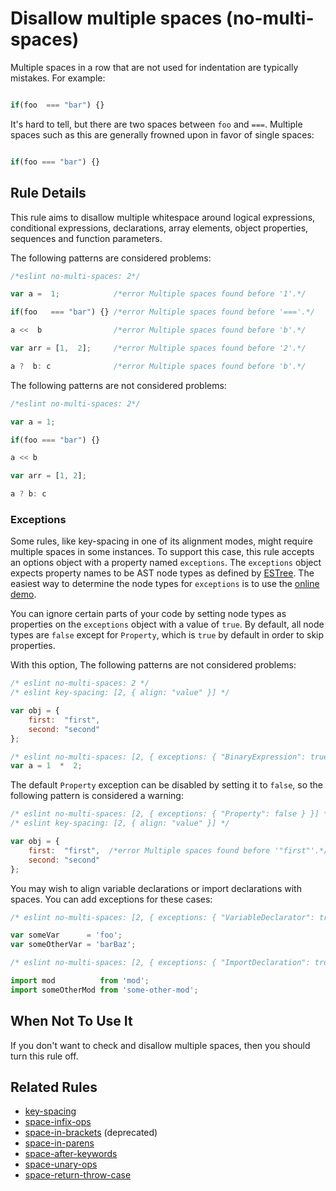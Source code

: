 # Disallow multiple spaces (no-multi-spaces)

Multiple spaces in a row that are not used for indentation are typically mistakes. For example:

```js

if(foo  === "bar") {}

```

It's hard to tell, but there are two spaces between `foo` and `===`. Multiple spaces such as this are generally frowned upon in favor of single spaces:

```js

if(foo === "bar") {}

```

## Rule Details

This rule aims to disallow multiple whitespace around logical expressions, conditional expressions, declarations, array elements, object properties, sequences and function parameters.

The following patterns are considered problems:

```js
/*eslint no-multi-spaces: 2*/

var a =  1;            /*error Multiple spaces found before '1'.*/

if(foo   === "bar") {} /*error Multiple spaces found before '==='.*/

a <<  b                /*error Multiple spaces found before 'b'.*/

var arr = [1,  2];     /*error Multiple spaces found before '2'.*/

a ?  b: c              /*error Multiple spaces found before 'b'.*/
```

The following patterns are not considered problems:

```js
/*eslint no-multi-spaces: 2*/

var a = 1;

if(foo === "bar") {}

a << b

var arr = [1, 2];

a ? b: c
```

### Exceptions

Some rules, like key-spacing in one of its alignment modes, might require multiple spaces in some instances. To support this case, this rule accepts an options object with a property named `exceptions`. The `exceptions` object expects property names to be AST node types as defined by [ESTree](https://github.com/estree/estree). The easiest way to determine the node types for `exceptions` is to use the [online demo](http://eslint.org/parser).

You can ignore certain parts of your code by setting node types as properties on the `exceptions` object with a value of `true`. By default, all node types are `false` except for `Property`, which is `true` by default in order to skip properties.

With this option, The following patterns are not considered problems:

```js
/* eslint no-multi-spaces: 2 */
/* eslint key-spacing: [2, { align: "value" }] */

var obj = {
    first:  "first",
    second: "second"
};
```

```js
/* eslint no-multi-spaces: [2, { exceptions: { "BinaryExpression": true } }] */
var a = 1  *  2;
```

The default `Property` exception can be disabled by setting it to `false`, so the following pattern is considered a warning:

```js
/* eslint no-multi-spaces: [2, { exceptions: { "Property": false } }] */
/* eslint key-spacing: [2, { align: "value" }] */

var obj = {
    first:  "first",  /*error Multiple spaces found before '"first"'.*/
    second: "second"
};
```

You may wish to align variable declarations or import declarations with spaces. You can add exceptions for these cases:

```js
/* eslint no-multi-spaces: [2, { exceptions: { "VariableDeclarator": true } }] */

var someVar      = 'foo';
var someOtherVar = 'barBaz';
```

```js
/* eslint no-multi-spaces: [2, { exceptions: { "ImportDeclaration": true } }] */

import mod          from 'mod';
import someOtherMod from 'some-other-mod';
```

## When Not To Use It

If you don't want to check and disallow multiple spaces, then you should turn this rule off.

## Related Rules

* [key-spacing](key-spacing.md)
* [space-infix-ops](space-infix-ops.md)
* [space-in-brackets](space-in-brackets.md) (deprecated)
* [space-in-parens](space-in-parens.md)
* [space-after-keywords](space-after-keywords)
* [space-unary-ops](space-unary-ops)
* [space-return-throw-case](space-return-throw-case)

